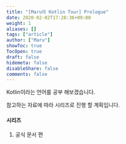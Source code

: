 ```yaml
---
title: "[Maru의 Kotlin Tour] Prologue"
date: 2020-02-02T17:28:36+09:00
weight: 1
aliases: []
tags: ["article"]
author: ["Maru"]
showToc: true
TocOpen: true
draft: false
hidemeta: false
disableShare: false
comments: false
---
```


Kotlin이라는 언어를 공부 해보겠습니다.

참고하는 자료에 따라 시리즈로 진행 할 계획입니다.

#### 시리즈

1. 공식 문서 편

